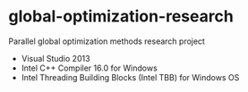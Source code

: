 # global-optimization-research

Parallel global optimization methods research project

- Visual Studio 2013
- Intel C++ Compiler 16.0 for Windows
- Intel Threading Building Blocks (Intel TBB) for Windows OS
